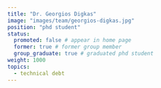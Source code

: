 ```yaml
---
title: "Dr. Georgios Digkas"
image: "images/team/georgios-digkas.jpg"
position: "phd student"
status:
  promoted: false # appear in home page
  former: true # former group member
  group_graduate: true # graduated phd student
weight: 1000
topics:
  - technical debt
---
```

